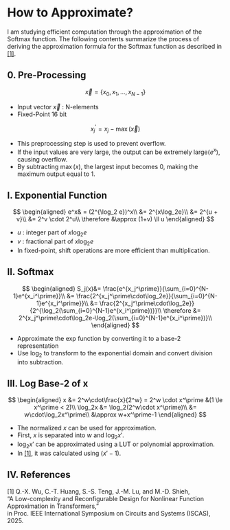 # How to Approximate?

I am studying efficient computation through the approximation of the Softmax function. 
The following contents summarize the process of deriving the approximation formula for the Softmax function as described in [[1]](#references).

## 0. Pre-Processing

$$
\vec{x}=\{x_0, x_1, ... , x_{N-1} \}
$$

- Input vector $\vec{x}$ : N-elements
- Fixed-Point 16 bit

$$
x_j^\prime = x_j - \max(\vec{x})
$$

- This preprocessing step is used to prevent overflow.
- If the input values are very large, the output can be extremely large($e^x$), causing overflow. 
- By subtracting $\max(x)$, the largest input becomes 0, making the maximum output equal to 1.

## I. Exponential Function
$$
\begin{aligned}
e^x& = (2^{\log_2 e})^x\\
&= 2^{x\log_2e}\\
&= 2^{u + v}\\
&= 2^v \cdot 2^u\\
\therefore &\approx (1+v) \ll u
\end{aligned}
$$

- $u$ : integer part of $x\log_2e$
- $v$ : fractional part of $x\log_2e$
- In fixed-point, shift operations are more efficient than multiplication.

## II. Softmax
$$
\begin{aligned}
S_j(x)&= \frac{e^{x_j^\prime}}{\sum_{i=0}^{N-1}e^{x_i^\prime}}\\
&= \frac{2^{x_j^\prime\cdot\log_2e}}{\sum_{i=0}^{N-1}e^{x_i^\prime}}\\
&= \frac{2^{x_j^\prime\cdot\log_2e}}{2^{\log_2(\sum_{i=0}^{N-1}e^{x_i^\prime})}}\\
\therefore &= 2^{x_j^\prime\cdot\log_2e-\log_2(\sum_{i=0}^{N-1}e^{x_i^\prime})}\\
\end{aligned}
$$

- Approximate the exp function by converting it to a base-2 representation
- Use $\log_2$ to transform to the exponential domain and convert division into subtraction.

## III. Log Base-2 of x
$$
\begin{aligned}
x &= 2^w\cdot\frac{x}{2^w} = 2^w \cdot x^\prime
&(1 \le x^\prime < 2)\\
\log_2x &= \log_2(2^w\cdot x^\prime)\\
&= w\cdot\log_2x^\prime\\
&\approx w+x^\prime-1
\end{aligned}
$$

- The normalized $x$ can be used for approximation.
- First, $x$ is separated into $w$ and $\log_2 x'$.
- $\log_2 x'$ can be approximated using a LUT or polynomial approximation.
- In [[1]](#references), it was calculated using $(x' − 1)$.

## IV. References

[1] Q.-X. Wu, C.-T. Huang, S.-S. Teng, J.-M. Lu, and M.-D. Shieh,  
“A Low-complexity and Reconfigurable Design for Nonlinear Function Approximation in Transformers,”  
in Proc. IEEE International Symposium on Circuits and Systems (ISCAS), 2025.